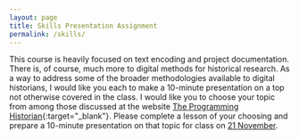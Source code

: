 ```yaml
---
layout: page
title: Skills Presentation Assignment
permalink: /skills/
---
```



This course is heavily focused on text encoding and project documentation. There is, of course, much 
more to digital methods for historical research. As a way to address some of the broader methodologies available 
to digital historians, I would like you each to make a 10-minute presentation on a top not otherwise covered in 
the class. I would like you to choose your topic from among those discussed at the website 
[The Programming Historian](https://programminghistorian.org/en/lessons/){:target="_blank"}. Please complete a lesson of your choosing
and prepare a 10-minute presentation on that topic for class on [21 November](../schedule/#21-november).